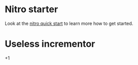 # Nitro starter

Look at the [nitro quick start](https://nitro.unjs.io/guide#quick-start) to learn more how to get started.

# Useless incrementor
+1
